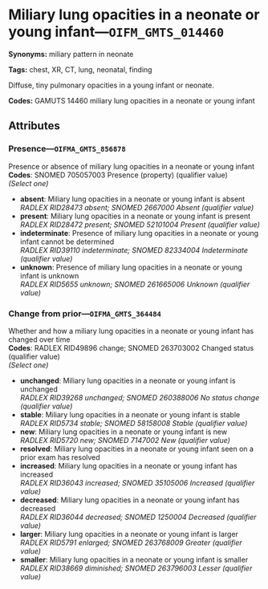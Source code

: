 # Miliary lung opacities in a neonate or young infant—`OIFM_GMTS_014460`

**Synonyms:** miliary pattern in neonate

**Tags:** chest, XR, CT, lung, neonatal, finding

Diffuse, tiny pulmonary opacities in a young infant or neonate.

**Codes:** GAMUTS 14460 miliary lung opacities in a neonate or young infant

## Attributes

### Presence—`OIFMA_GMTS_856878`

Presence or absence of miliary lung opacities in a neonate or young infant  
**Codes**: SNOMED 705057003 Presence (property) (qualifier value)  
*(Select one)*

- **absent**: Miliary lung opacities in a neonate or young infant is absent  
_RADLEX RID28473 absent; SNOMED 2667000 Absent (qualifier value)_
- **present**: Miliary lung opacities in a neonate or young infant is present  
_RADLEX RID28472 present; SNOMED 52101004 Present (qualifier value)_
- **indeterminate**: Presence of miliary lung opacities in a neonate or young infant cannot be determined  
_RADLEX RID39110 indeterminate; SNOMED 82334004 Indeterminate (qualifier value)_
- **unknown**: Presence of miliary lung opacities in a neonate or young infant is unknown  
_RADLEX RID5655 unknown; SNOMED 261665006 Unknown (qualifier value)_

### Change from prior—`OIFMA_GMTS_364484`

Whether and how a miliary lung opacities in a neonate or young infant has changed over time  
**Codes**: RADLEX RID49896 change; SNOMED 263703002 Changed status (qualifier value)  
*(Select one)*

- **unchanged**: Miliary lung opacities in a neonate or young infant is unchanged  
_RADLEX RID39268 unchanged; SNOMED 260388006 No status change (qualifier value)_
- **stable**: Miliary lung opacities in a neonate or young infant is stable  
_RADLEX RID5734 stable; SNOMED 58158008 Stable (qualifier value)_
- **new**: Miliary lung opacities in a neonate or young infant is new  
_RADLEX RID5720 new; SNOMED 7147002 New (qualifier value)_
- **resolved**: Miliary lung opacities in a neonate or young infant seen on a prior exam has resolved  
- **increased**: Miliary lung opacities in a neonate or young infant has increased  
_RADLEX RID36043 increased; SNOMED 35105006 Increased (qualifier value)_
- **decreased**: Miliary lung opacities in a neonate or young infant has decreased  
_RADLEX RID36044 decreased; SNOMED 1250004 Decreased (qualifier value)_
- **larger**: Miliary lung opacities in a neonate or young infant is larger  
_RADLEX RID5791 enlarged; SNOMED 263768009 Greater (qualifier value)_
- **smaller**: Miliary lung opacities in a neonate or young infant is smaller  
_RADLEX RID38669 diminished; SNOMED 263796003 Lesser (qualifier value)_